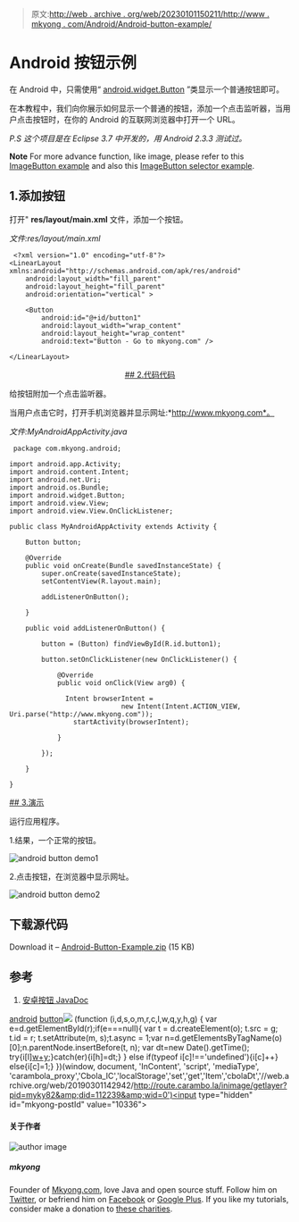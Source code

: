 > 原文:[http://web . archive . org/web/20230101150211/http://www . mkyong . com/Android/Android-button-example/](http://web.archive.org/web/20230101150211/http://www.mkyong.com/android/android-button-example/)

# Android 按钮示例

在 Android 中，只需使用“ [android.widget.Button](http://web.archive.org/web/20190301142942/http://developer.android.com/reference/android/widget/Button.html) ”类显示一个普通按钮即可。

在本教程中，我们向你展示如何显示一个普通的按钮，添加一个点击监听器，当用户点击按钮时，在你的 Android 的互联网浏览器中打开一个 URL。

*P.S 这个项目是在 Eclipse 3.7 中开发的，用 Android 2.3.3 测试过。*

**Note**
For more advance function, like image, please refer to this [ImageButton example](http://web.archive.org/web/20190301142942/http://www.mkyong.com/android/android-imagebutton-example/) and also this [ImageButton selector example](http://web.archive.org/web/20190301142942/http://www.mkyong.com/android/android-imagebutton-selector-example/).

## 1.添加按钮

打开" **res/layout/main.xml** 文件，添加一个按钮。

*文件:res/layout/main.xml*

```
 <?xml version="1.0" encoding="utf-8"?>
<LinearLayout xmlns:android="http://schemas.android.com/apk/res/android"
    android:layout_width="fill_parent"
    android:layout_height="fill_parent"
    android:orientation="vertical" >

    <Button
        android:id="@+id/button1"
        android:layout_width="wrap_content"
        android:layout_height="wrap_content"
        android:text="Button - Go to mkyong.com" />

</LinearLayout> 
```

 <ins class="adsbygoogle" style="display:block; text-align:center;" data-ad-format="fluid" data-ad-layout="in-article" data-ad-client="ca-pub-2836379775501347" data-ad-slot="6894224149">## 2.代码代码

给按钮附加一个点击监听器。

当用户点击它时，打开手机浏览器并显示网址:*http://www.mkyong.com*。

*文件:MyAndroidAppActivity.java*

```
 package com.mkyong.android;

import android.app.Activity;
import android.content.Intent;
import android.net.Uri;
import android.os.Bundle;
import android.widget.Button;
import android.view.View;
import android.view.View.OnClickListener;

public class MyAndroidAppActivity extends Activity {

	Button button;

	@Override
	public void onCreate(Bundle savedInstanceState) {
		super.onCreate(savedInstanceState);
		setContentView(R.layout.main);

		addListenerOnButton();

	}

	public void addListenerOnButton() {

		button = (Button) findViewById(R.id.button1);

		button.setOnClickListener(new OnClickListener() {

			@Override
			public void onClick(View arg0) {

			  Intent browserIntent = 
                            new Intent(Intent.ACTION_VIEW, Uri.parse("http://www.mkyong.com"));
			    startActivity(browserIntent);

			}

		});

	}

} 
```

 <ins class="adsbygoogle" style="display:block" data-ad-client="ca-pub-2836379775501347" data-ad-slot="8821506761" data-ad-format="auto" data-ad-region="mkyongregion">## 3.演示

运行应用程序。

1.结果，一个正常的按钮。

![android button demo1](../Images/d44ea3d5a3ad1681a87a6254d834d317.png "android-button-demo1")

2.点击按钮，在浏览器中显示网址。

![android button demo2](../Images/8adee7f10d56ceb3e96727ea80a2d0fd.png "android-button-demo2")

## 下载源代码

Download it – [Android-Button-Example.zip](http://web.archive.org/web/20190301142942/http://www.mkyong.com/wp-content/uploads/2011/12/Android-Button-Example.zip) (15 KB)

## 参考

1.  [安卓按钮 JavaDoc](http://web.archive.org/web/20190301142942/http://developer.android.com/reference/android/widget/Button.html)

[android](http://web.archive.org/web/20190301142942/http://www.mkyong.com/tag/android/) [button](http://web.archive.org/web/20190301142942/http://www.mkyong.com/tag/button/)</ins></ins>![](../Images/e9edec4d8d881bd77e07a07916375cde.png) (function (i,d,s,o,m,r,c,l,w,q,y,h,g) { var e=d.getElementById(r);if(e===null){ var t = d.createElement(o); t.src = g; t.id = r; t.setAttribute(m, s);t.async = 1;var n=d.getElementsByTagName(o)[0];n.parentNode.insertBefore(t, n); var dt=new Date().getTime(); try{i[l][w+y](h,i[l][q+y](h)+'&amp;'+dt);}catch(er){i[h]=dt;} } else if(typeof i[c]!=='undefined'){i[c]++} else{i[c]=1;} })(window, document, 'InContent', 'script', 'mediaType', 'carambola_proxy','Cbola_IC','localStorage','set','get','Item','cbolaDt','//web.archive.org/web/20190301142942/http://route.carambo.la/inimage/getlayer?pid=myky82&amp;did=112239&amp;wid=0')<input type="hidden" id="mkyong-postId" value="10336">

#### 关于作者

![author image](../Images/92ad2f8c58223d776ef1c30c90e3b1c1.png)

##### mkyong

Founder of [Mkyong.com](http://web.archive.org/web/20190301142942/http://mkyong.com/), love Java and open source stuff. Follow him on [Twitter](http://web.archive.org/web/20190301142942/https://twitter.com/mkyong), or befriend him on [Facebook](http://web.archive.org/web/20190301142942/http://www.facebook.com/java.tutorial) or [Google Plus](http://web.archive.org/web/20190301142942/https://plus.google.com/110948163568945735692?rel=author). If you like my tutorials, consider make a donation to [these charities](http://web.archive.org/web/20190301142942/http://www.mkyong.com/blog/donate-to-charity/).